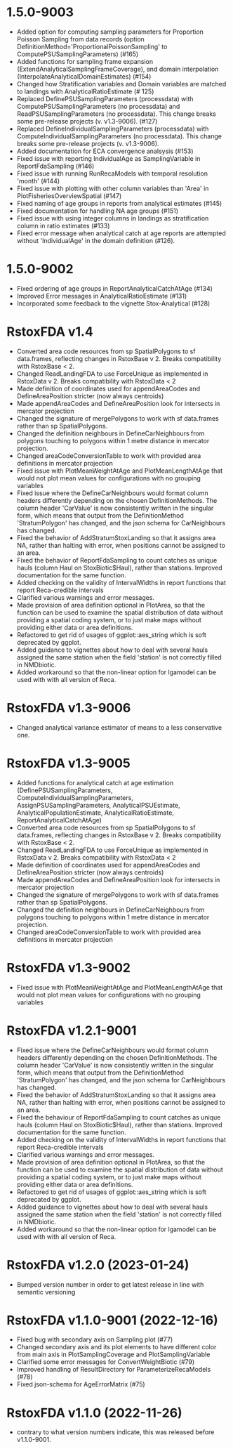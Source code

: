 # 1.5.0-9003
* Added option for computing sampling parameters for Proportion Poisson Sampling from data records (option DefinitionMethod='ProportionalPoissonSampling' to ComputePSUSamplingParameters) (#165)
* Added functions for sampling frame expansion (ExtendAnalyticalSamplingFrameCoverage), and domain interpolation (InterpolateAnalyticalDomainEstimates) (#154)
* Changed how Stratification variables and Domain variables are matched to landings with AnalyticalRatioEstimate (# 125)
* Replaced DefinePSUSamplingParameters (processdata) with ComputePSUSamplingParameters (no processdata) and ReadPSUSamplingParameters (no processdata). This change breaks some pre-release projects (v. v1.3-9006). (#127)
* Replaced DefineIndividualSamplingParameters (processdata) with ComputeIndividualSamplingParameters (no processdata). This change breaks some pre-release projects (v. v1.3-9006).
* Added documentation for ECA convergence analsysis (#153)
* Fixed issue with reporting IndividualAge as SamplingVariable in ReportFdaSampling (#146)
* Fixed issue with running RunRecaModels with temporal resolution 'month' (#144)
* Fixed issue with plotting with other column variables than 'Area' in PlotFisheriesOverviewSpatial (#147)
* Fixed naming of age groups in reports from analytical estimates (#145)
* Fixed documentation for handling NA age groups (#151)
* Fixed issue with using integer columns in landings as stratification column in ratio estimates (#133)
* Fixed error message when analytical catch at age reports are attempted without 'IndividualAge' in the domain definition (#126).

# 1.5.0-9002
* Fixed ordering of age groups in ReportAnalyticalCatchAtAge (#134)
* Improved Error messages in AnalyticalRatioEstimate (#131)
* Incorporated some feedback to the vignette Stox-Analytical (#128)

# RstoxFDA v1.4
* Converted area code resources from sp SpatialPolygons to sf data.frames, reflecting changes in RstoxBase v 2. Breaks compatibility with RstoxBase < 2.
* Changed ReadLandingFDA to use ForceUnique as implemented in RstoxData v 2. Breaks compatibility with RstoxData < 2
* Made definition of coordinates used for appendAreaCodes and DefineAreaPosition stricter (now always centroids)
* Made appendAreaCodes and DefineAreaPosition look for intersects in mercator projection
* Changed the signature of mergePolygons to work with sf data.frames rather than sp SpatialPolygons.
* Changed the definition neighbours in DefineCarNeighbours from polygons touching to polygons within 1 metre distance in mercator projection.
* Changed areaCodeConversionTable to work with provided area definitions in mercator projection
* Fixed issue with PlotMeanWeightAtAge and PlotMeanLengthAtAge that would not plot mean values for configurations with no grouping variables
* Fixed issue where the DefineCarNeighbours would format column headers differently depending on the chosen DefinitionMethods. The column header 'CarValue' is now consistently written in the singular form, which means that output from the DefinitionMethod 'StratumPolygon' has changed, and the json schema for CarNeighbours has changed.
* Fixed the behavior of AddStratumStoxLanding so that it assigns area NA, rather than halting with error, when positions cannot be assigned to an area.
* Fixed the behavior of ReportFdaSampling to count catches as unique hauls (column Haul on StoxBiotic$Haul), rather than stations. Improved documentation for the same function.
* Added checking on the validity of IntervalWidths in report functions that report Reca-credible intervals
* Clarified various warnings and error messages.
* Made provision of area definition optional in PlotArea, so that the function can be used to examine the spatial distribution of data without providing a spatial coding system, or to just make maps without providing either data or area definitions.
* Refactored to get rid of usages of ggplot::aes_string which is soft deprecated by ggplot.
* Added guidance to vignettes about how to deal with several hauls assigned the same station when the field 'station' is not correctly filled in NMDbiotic.
* Added workaround so that the non-linear option for lgamodel can be used with with all version of Reca.

# RstoxFDA v1.3-9006
* Changed analytical variance estimator of means to a less conservative one.

# RstoxFDA v1.3-9005
* Added functions for analytical catch at age estimation (DefinePSUSamplingParameters, ComputeIndividualSamplingParameters, AssignPSUSamplingParameters, AnalyticalPSUEstimate, AnalyticalPopulationEstimate, AnalyticalRatioEstimate, ReportAnalyticalCatchAtAge)
* Converted area code resources from sp SpatialPolygons to sf data.frames, reflecting changes in RstoxBase v 2. Breaks compatibility with RstoxBase < 2.
* Changed ReadLandingFDA to use ForceUnique as implemented in RstoxData v 2. Breaks compatibility with RstoxData < 2
* Made definition of coordinates used for appendAreaCodes and DefineAreaPosition stricter (now always centroids)
* Made appendAreaCodes and DefineAreaPosition look for intersects in mercator projection
* Changed the signature of mergePolygons to work with sf data.frames rather than sp SpatialPolygons.
* Changed the definition neighbours in DefineCarNeighbours from polygons touching to polygons within 1 metre distance in mercator projection.
* Changed areaCodeConversionTable to work with provided area definitions in mercator projection

# RstoxFDA v1.3-9002
* Fixed issue with PlotMeanWeightAtAge and PlotMeanLengthAtAge that would not plot mean values for configurations with no grouping variables

# RstoxFDA v1.2.1-9001
* Fixed issue where the DefineCarNeighbours would format column headers differently depending on the chosen DefinitionMethods. The column header 'CarValue' is now consistently written in the singular form, which means that output from the DefinitionMethod 'StratumPolygon' has changed, and the json schema for CarNeighbours has changed.
* Fixed the behavior of AddStratumStoxLanding so that it assigns area NA, rather than halting with error, when positions cannot be assigned to an area.
* Fixed the behaviour of ReportFdaSampling to count catches as unique hauls (column Haul on StoxBiotic$Haul), rather than stations. Improved documentation for the same function.
* Added checking on the validity of IntervalWidths in report functions that report Reca-credible intervals
* Clarified various warnings and error messages.
* Made provision of area definition optional in PlotArea, so that the function can be used to examine the spatial distribution of data without providing a spatial coding system, or to just make maps without providing either data or area definitions.
* Refactored to get rid of usages of ggplot::aes_string which is soft deprecated by ggplot.
* Added guidance to vignettes about how to deal with several hauls assigned the same station when the field 'station' is not correctly filled in NMDbiotic.
* Added workaround so that the non-linear option for lgamodel can be used with with all version of Reca.

# RstoxFDA v1.2.0  (2023-01-24)
* Bumped version number in order to get latest release in line with semantic versioning

# RstoxFDA v1.1.0-9001  (2022-12-16)
* Fixed bug with secondary axis on Sampling plot (#77)
* Changed secondary axis and its plot elements to have different color from main axis in PlotSamplingCoverage and PlotSamplingVariable
* Clarified some error messages for ConvertWeightBiotic (#79)
* Improved handling of ResultDirectory for ParameterizeRecaModels (#78)
* Fixed json-schema for AgeErrorMatrix (#75)

# RstoxFDA v1.1.0 (2022-11-26)
* contrary to what version numbers indicate, this was released before v1.1.0-9001.
